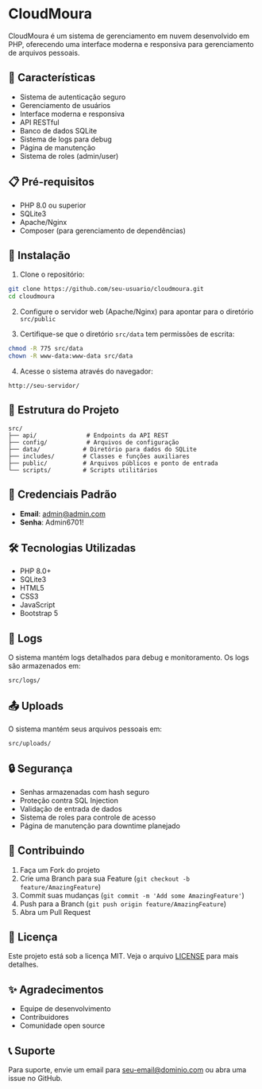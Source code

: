 # CloudMoura

CloudMoura é um sistema de gerenciamento em nuvem desenvolvido em PHP, oferecendo uma interface moderna e responsiva para gerenciamento de arquivos pessoais.

## 🚀 Características

- Sistema de autenticação seguro
- Gerenciamento de usuários
- Interface moderna e responsiva
- API RESTful
- Banco de dados SQLite
- Sistema de logs para debug
- Página de manutenção
- Sistema de roles (admin/user)

## 📋 Pré-requisitos

- PHP 8.0 ou superior
- SQLite3
- Apache/Nginx
- Composer (para gerenciamento de dependências)

## 🔧 Instalação

1. Clone o repositório:
```bash
git clone https://github.com/seu-usuario/cloudmoura.git
cd cloudmoura
```

2. Configure o servidor web (Apache/Nginx) para apontar para o diretório `src/public`

3. Certifique-se que o diretório `src/data` tem permissões de escrita:
```bash
chmod -R 775 src/data
chown -R www-data:www-data src/data
```

4. Acesse o sistema através do navegador:
```
http://seu-servidor/
```

## 📁 Estrutura do Projeto

```
src/
├── api/              # Endpoints da API REST
├── config/           # Arquivos de configuração
├── data/            # Diretório para dados do SQLite
├── includes/        # Classes e funções auxiliares
├── public/          # Arquivos públicos e ponto de entrada
└── scripts/         # Scripts utilitários
```

## 🔐 Credenciais Padrão

- **Email**: admin@admin.com
- **Senha**: Admin6701!

## 🛠️ Tecnologias Utilizadas

- PHP 8.0+
- SQLite3
- HTML5
- CSS3
- JavaScript
- Bootstrap 5

## 📝 Logs

O sistema mantém logs detalhados para debug e monitoramento. Os logs são armazenados em:
```
src/logs/
```

## 📤 Uploads
O sistema mantém seus arquivos pessoais em:
```
src/uploads/
```

## 🔒 Segurança

- Senhas armazenadas com hash seguro
- Proteção contra SQL Injection
- Validação de entrada de dados
- Sistema de roles para controle de acesso
- Página de manutenção para downtime planejado

## 🤝 Contribuindo

1. Faça um Fork do projeto
2. Crie uma Branch para sua Feature (`git checkout -b feature/AmazingFeature`)
3. Commit suas mudanças (`git commit -m 'Add some AmazingFeature'`)
4. Push para a Branch (`git push origin feature/AmazingFeature`)
5. Abra um Pull Request

## 📄 Licença

Este projeto está sob a licença MIT. Veja o arquivo [LICENSE](LICENSE) para mais detalhes.

## ✨ Agradecimentos

- Equipe de desenvolvimento
- Contribuidores
- Comunidade open source

## 📞 Suporte

Para suporte, envie um email para seu-email@dominio.com ou abra uma issue no GitHub. 
